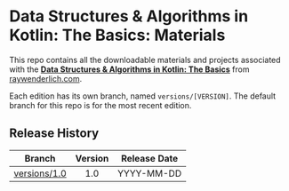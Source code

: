 # Data Structures & Algorithms in Kotlin: The Basics: Materials


This repo contains all the downloadable materials and projects associated with the **[Data Structures & Algorithms in Kotlin: The Basics](https://www.raywenderlich.com/library)** from [raywenderlich.com](https://www.raywenderlich.com).

Each edition has its own branch, named `versions/[VERSION]`. The default branch for this repo is for the most recent edition.

## Release History

| Branch                                                                                  | Version | Release Date |
| --------------------------------------------------------------------------------------- |:-------:|:------------:|
| [versions/1.0](https://github.com/raywenderlich/video-dsk-materials/tree/versions/1.0) | 1.0     | YYYY-MM-DD   |
